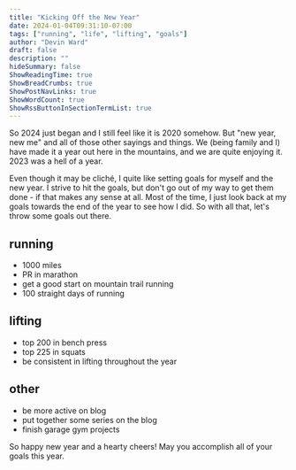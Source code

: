 ```yaml
---
title: "Kicking Off the New Year"
date: 2024-01-04T09:31:10-07:00
tags: ["running", "life", "lifting", "goals"]
author: "Devin Ward"
draft: false
description: ""
hideSummary: false
ShowReadingTime: true
ShowBreadCrumbs: true
ShowPostNavLinks: true
ShowWordCount: true
ShowRssButtonInSectionTermList: true
---
```


So 2024 just began and I still feel like it is 2020 somehow. But "new year, new me" and all of those other sayings and 
things. We (being family and I) have made it a year out here in the mountains, and we are quite enjoying it. 2023 was a 
hell of a year. 

Even though it may be cliché, I quite like setting goals for myself and the new year. I strive to hit the goals, but don't
go out of my way to get them done - if that makes any sense at all. Most of the time, I just look back at my goals towards 
the end of the year to see how I did. So with all that, let's throw some goals out there. 

## running
- 1000 miles
- PR in marathon
- get a good start on mountain trail running
- 100 straight days of running

## lifting
- top 200 in bench press
- top 225 in squats
- be consistent in lifting throughout the year

## other
- be more active on blog 
- put together some series on the blog
- finish garage gym projects

So happy new year and a hearty cheers! May you accomplish all of your goals this year.